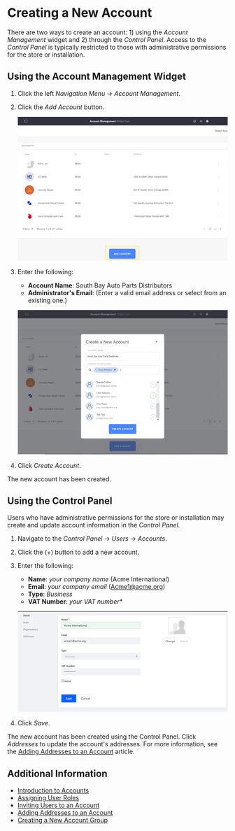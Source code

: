 # Creating a New Account

There are two ways to create an account: 1) using the _Account Management_ widget and 2) through the _Control Panel_. Access to the _Control Panel_ is typically restricted to those with administrative permissions for the store or installation.

## Using the Account Management Widget

1. Click the left _Navigation Menu_ → _Account Management_.
1. Click the _Add Account_ button.

    ![Add Account Button](./images/01.png)

1. Enter the following:
    * **Account Name**: South Bay Auto Parts Distributors
    * **Administrator's Email**: (Enter a valid email address or select from an existing one.)

    ![Creating a New Account with the Widget](./images/02.png)

1. Click _Create Account_.

The new account has been created.

## Using the Control Panel

Users who have administrative permissions for the store or installation may create and update account information in the _Control Panel_.

1. Navigate to the _Control Panel_ → _Users_ → _Accounts_.
1. Click the (+) button to add a new account.
1. Enter the following:
    * **Name**: _your company name_ (Acme International)
    * **Email**: _your company email_ (Acme1@acme.org)
    * **Type**: _Business_
    * **VAT Number**: _your VAT number*_

    ![Creating a New Account in the Control Panel](./images/03.png)

1. Click _Save_.

The new account has been created using the Control Panel. Click _Addresses_ to update the account's addresses. For more information, see the [Adding Addresses to an Account](../adding-addresses-to-an-account/README.md#using-the-control-panel) article.

## Additional Information

* [Introduction to Accounts](../introduction-to-accounts/README.md)
* [Assigning User Roles](../assigning-account-roles/README.md)
* [Inviting Users to an Account](../inviting-users-to-an-account/README.md)
* [Adding Addresses to an Account](../adding-addresses-to-an-account/README.md)
* [Creating a New Account Group](../creating-a-new-account-group/README.md)
